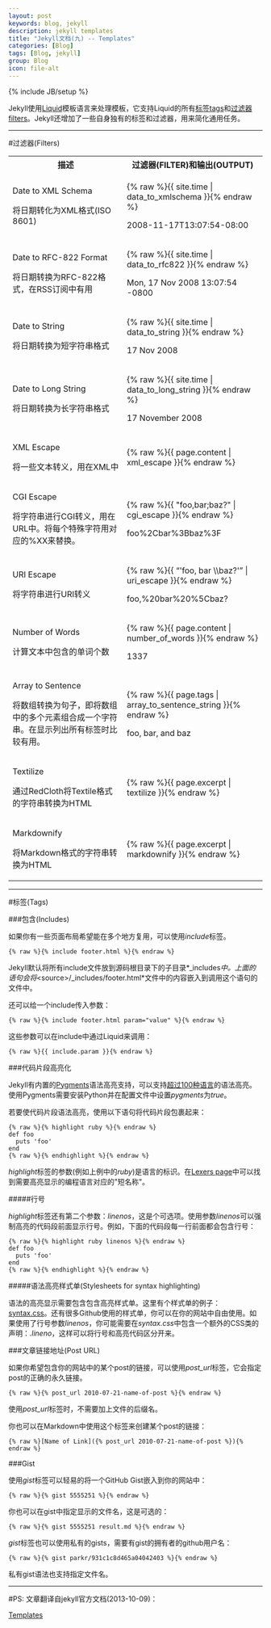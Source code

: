 ```yaml
---
layout: post
keywords: blog, jekyll
description: jekyll templates
title: "Jekyll文档(九) -- Templates"
categories: [Blog]
tags: [Blog, jekyll]
group: Blog
icon: file-alt
---
```

{% include JB/setup %}

Jekyll使用[Liquid](http://wiki.shopify.com/Liquid)模板语言来处理模板，它支持Liquid的所有[标签tags](http://wiki.shopify.com/Logic)和[过滤器filters](http://wiki.shopify.com/Filters)。Jekyll还增加了一些自身独有的标签和过滤器，用来简化通用任务。

<!--excerpt-->

***
#过滤器(Filters)

<table cellpadding="10">
  <col width="45%" />
  <col width="65%" />
  <tr>
    <th>描述</th>     
    <th>过滤器(FILTER)和输出(OUTPUT)</th>
  </tr>
  <tr>
    <td>
      <p>Date to XML Schema</p>
      <p>将日期转化为XML格式(ISO 8601)</p>
    </td>
    <td>
      <p>{% raw %}{{ site.time | data_to_xmlschema }}{% endraw %}</p>
      <p>2008-11-17T13:07:54-08:00</p>
    </td>
  </tr>
  <tr>
    <td>
      <p>Date to RFC-822 Format</p>
      <p>将日期转换为RFC-822格式，在RSS订阅中有用</p>
    </td>
    <td>
      <p>{% raw %}{{ site.time | data_to_rfc822 }}{% endraw %}</p>
      <p>Mon, 17 Nov 2008 13:07:54 -0800</p>
    </td>
  </tr>
  <tr>
    <td>
      <p>Date to String</p>
      <p>将日期转换为短字符串格式</p>
    </td>
    <td>
      <p>{% raw %}{{ site.time | data_to_string }}{% endraw %}</p>
      <p>17 Nov 2008</p>
    </td>
  </tr>
  <tr>
    <td>
      <p>Date to Long String</p>
      <p>将日期转换为长字符串格式</p>
    </td>
    <td>
      <p>{% raw %}{{ site.time | data_to_long_string }}{% endraw %}</p>
      <p>17 November 2008</p>
    </td>
  </tr>
  <tr>
    <td>
      <p>XML Escape</p>
      <p>将一些文本转义，用在XML中</p>
    </td>
    <td>
      <p>{% raw %}{{ page.content | xml_escape }}{% endraw %}</p>
    </td>
  </tr>
  <tr>
    <td>
      <p>CGI Escape</p>
      <p>将字符串进行CGI转义，用在URL中。将每个特殊字符用对应的%XX来替换。</p>
    </td>
    <td>
      <p>{% raw %}{{ "foo,bar;baz?" | cgi_escape }}{% endraw %}</p>
      <p>foo%2Cbar%3Bbaz%3F</p>
    </td>
  </tr>
  <tr>
    <td>
      <p>URI Escape</p>
      <p>将字符串进行URI转义</p>
    </td>
    <td>
      <p>{% raw %}{{ “'foo, bar \\baz?'” | uri_escape }}{% endraw %}</p>
      <p>foo,%20bar%20%5Cbaz?</p>
    </td>
  </tr>
  <tr>
    <td>
      <p>Number of Words</p>
      <p>计算文本中包含的单词个数</p>
    </td>
    <td>
      <p>{% raw %}{{ page.content | number_of_words }}{% endraw %}</p>
      <p>1337</p>
    </td>
  </tr>
  <tr>
    <td>
      <p>Array to Sentence</p>
      <p>将数组转换为句子，即将数组中的多个元素组合成一个字符串。在显示列出所有标签时比较有用。</p>
    </td>
    <td>
      <p>{% raw %}{{ page.tags | array_to_sentence_string }}{% endraw %}</p>
      <p>foo, bar, and baz</p>
    </td>
  </tr>
  <tr>
    <td>
      <p>Textilize</p>
      <p>通过RedCloth将Textile格式的字符串转换为HTML</p>
    </td>
    <td>
      <p>{% raw %}{{ page.excerpt | textilize }}{% endraw %}</p>
    </td>
  </tr>
  <tr>
    <td>
      <p>Markdownify</p>
      <p>将Markdown格式的字符串转换为HTML</p>
    </td>
    <td>
      <p>{% raw %}{{ page.excerpt | markdownify }}{% endraw %}</p>
    </td>
  </tr>
</table>

***
#标签(Tags)

###包含(Includes)

如果你有一些页面布局希望能在多个地方复用，可以使用*include*标签。

    {% raw %}{% include footer.html %}{% endraw %}

Jekyll默认将所有include文件放到源码根目录下的子目录*\_includes*中。上面的语句会将*&lt;source&gt;/_includes/footer.html*文件中的内容嵌入到调用这个语句的文件中。

还可以给一个include传入参数：

    {% raw %}{% include footer.html param="value" %}{% endraw %}

这些参数可以在include中通过Liquid来调用：

    {% raw %}{{ include.param }}{% endraw %}

###代码片段高亮化

Jekyll有内置的[Pygments](http://pygments.org/)语法高亮支持，可以支持[超过100种语言](http://pygments.org/languages/)的语法高亮。使用Pygments需要安装Python并在配置文件中设置*pygments*为*true*。

若要使代码片段语法高亮，使用以下语句将代码片段包裹起来：

    {% raw %}{% highlight ruby %}{% endraw %}
    def foo
      puts 'foo'
    end
    {% raw %}{% endhighlight %}{% endraw %}

*highlight*标签的参数(例如上例中的*ruby*)是语言的标识。在[Lexers page](http://pygments.org/docs/lexers/)中可以找到需要高亮显示的编程语言对应的"短名称"。

#####行号

*highlight*标签还有第二个参数：*linenos*，这是个可选项。使用参数*linenos*可以强制高亮的代码段前面显示行号。例如，下面的代码段每一行前面都会包含行号：

    {% raw %}{% highlight ruby linenos %}{% endraw %}
    def foo
      puts 'foo'
    end
    {% raw %}{% endhighlight %}{% endraw %}

#####语法高亮样式单(Stylesheets for syntax highlighting)

语法的高亮显示需要包含包含高亮样式单。这里有个样式单的例子：[syntax.css](http://github.com/mojombo/tpw/tree/master/css/syntax.css)。还有很多Github使用的样式单，你可以在你的网站中自由使用。如果使用了行号参数*linenos*，你可能需要在*syntax.css*中包含一个额外的CSS类的声明：*.lineno*，这样可以将行号和高亮代码区分开来。

###文章链接地址(Post URL)

如果你希望包含你的网站中的某个post的链接，可以使用*post_url*标签，它会指定post的正确的永久链接。

    {% raw %}{% post_url 2010-07-21-name-of-post %}{% endraw %}

使用*post_url*标签时，不需要加上文件的后缀名。

你也可以在Markdown中使用这个标签来创建某个post的链接：

    {% raw %}[Name of Link]({% post_url 2010-07-21-name-of-post %}){% endraw %}

###Gist

使用*gist*标签可以轻易的将一个GitHub Gist嵌入到你的网站中：

    {% raw %}{% gist 5555251 %}{% endraw %}

你也可以在gist中指定显示的文件名，这是可选的：

    {% raw %}{% gist 5555251 result.md %}{% endraw %}

*gist*标签也可以使用私有的gists，需要有gist的拥有者的github用户名：

    {% raw %}{% gist parkr/931c1c8d465a04042403 %}{% endraw %}

私有gist语法也支持指定文件名。

***
#PS:
文章翻译自jekyll官方文档(2013-10-09)：

[Templates](http://jekyllrb.com/docs/templates/)